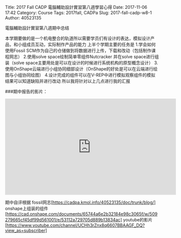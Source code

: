 Title: 2017 Fall CADP 電腦輔助設計實習第八週學習心得
Date: 2017-11-06 17:42
Category: Course
Tags: 2017fall, CADPa
Slug: 2017-fall-cadp-w8-1
Author: 40523135

電腦輔助設計實習第八週期中总结

<!-- PELICAN_END_SUMMARY -->
本学期要做的是一个机电整合的轨道所以需要学员们有设计的表达，模拟设计产品，和小组成员互动，实际制作产品的能力
上半个学期主要的任务是
1.学会如何使用Fossil  SCM作为自己的仓储做到将数据进行上传，下载和改动（包括制作课程网志）
2.使用solve space绘制简单零组件Nutcracker 并在solve space进行组装（solve space主要用处是可以在设计的时候进行系统机构的原型概念设计）
3.使用OnShape云端进行小组协同细部设计（OnShape的好处是可以在云端进行绘图与小组协同绘图）
4.设计完成的组件可以在V-REP中进行模拟观察组件的模拟结果可以知道缺陷并进行改动
所以我将针对以上几点进行我的汇报

###期中报告的影片：
<iframe width="560" height="315" src="https://www.youtube.com/embed/iizGT5bKjS4" frameborder="0" gesture="media" allowfullscreen></iframe>




期中自评根据
   fossil网志[https://cadpa.kmol.info/40523135/doc/trunk/blog/]
   onshape上组装的组件[https://cad.onshape.com/documents/65744a6e2b32184e98c3065f/w/509279665cf45df99d561001/e/53112a729705d889b13834ac]
   youtube的影片[https://www.youtube.com/channel/UCHh3rZnx8q6607BBAAGF_DQ?view_as=subscriber]
